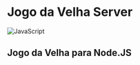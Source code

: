 # Jogo da Velha Server

![JavaScript](https://img.shields.io/badge/JavaScript-F7DF1E?style=flat&logo=javascript&logoColor=black)

## Jogo da Velha para Node.JS
